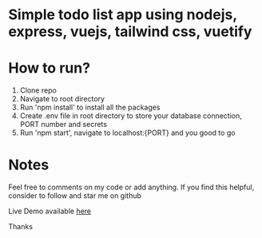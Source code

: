 # Simple todo list app using nodejs, express, vuejs, tailwind css, vuetify

# How to run?
1. Clone repo
2. Navigate to root directory
3. Run 'npm install' to install all the packages
4. Create .env file in root directory to store your database connection, PORT number and secrets
5. Run 'npm start', navigate to localhost:{PORT} and you good to go

# Notes
Feel free to comments on my code or add anything. If you find this helpful, consider to follow and star me on github

Live Demo available [here](http://wokle-todo-app.herokuapp.com/)

Thanks
